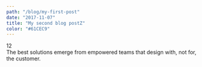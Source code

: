 ```yaml
---
path: "/blog/my-first-post"
date: "2017-11-07"
title: "My second blog postZ"
color: "#61CEC9"
---
```

<div class="number">12</div>
The best solutions emerge from empowered teams 			that design with, not for, the customer.
